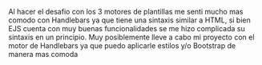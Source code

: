 Al hacer el desafio con los 3 motores de plantillas me senti mucho mas comodo con Handlebars ya que tiene una sintaxis similar a HTML, si bien EJS cuenta con muy buenas funcionalidades se me hizo complicada su sintaxis en un principio.
Muy posiblemente lleve a cabo mi proyecto con el motor de Handlebars ya que puedo aplicarle estilos y/o Bootstrap de manera mas comoda